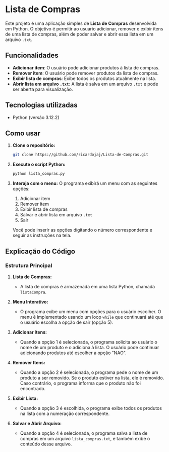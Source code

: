 # Lista de Compras

Este projeto é uma aplicação simples de **Lista de Compras** desenvolvida em Python. O objetivo é permitir ao usuário adicionar, remover e exibir itens de uma lista de compras, além de poder salvar e abrir essa lista em um arquivo `.txt`.

## Funcionalidades

- **Adicionar item**: O usuário pode adicionar produtos à lista de compras.
- **Remover item**: O usuário pode remover produtos da lista de compras.
- **Exibir lista de compras**: Exibe todos os produtos atualmente na lista.
- **Abrir lista em arquivo `.txt`**: A lista é salva em um arquivo `.txt` e pode ser aberta para visualização.

## Tecnologias utilizadas

- Python (versão 3.12.2)

## Como usar

1. **Clone o repositório:**

   ```bash
   git clone https://github.com/ricardojaj/Lista-de-Compras.git
   ```

2. **Execute o script Python:**

   ```bash
   python lista_compras.py
   ```

3. **Interaja com o menu:**
   O programa exibirá um menu com as seguintes opções:

   1. Adicionar item
   2. Remover item
   3. Exibir lista de compras
   4. Salvar e abrir lista em arquivo `.txt`
   5. Sair

   Você pode inserir as opções digitando o número correspondente e seguir as instruções na tela.

## Explicação do Código

### Estrutura Principal

1. **Lista de Compras:**

   - A lista de compras é armazenada em uma lista Python, chamada `listaCompra`.

2. **Menu Interativo:**

   - O programa exibe um menu com opções para o usuário escolher. O menu é implementado usando um loop `while` que continuará até que o usuário escolha a opção de sair (opção 5).

3. **Adicionar Itens:**

   - Quando a opção 1 é selecionada, o programa solicita ao usuário o nome de um produto e o adiciona à lista. O usuário pode continuar adicionando produtos até escolher a opção "NAO".

4. **Remover Itens:**

   - Quando a opção 2 é selecionada, o programa pede o nome de um produto a ser removido. Se o produto estiver na lista, ele é removido. Caso contrário, o programa informa que o produto não foi encontrado.

5. **Exibir Lista:**

   - Quando a opção 3 é escolhida, o programa exibe todos os produtos na lista com a numeração correspondente.

6. **Salvar e Abrir Arquivo:**
   - Quando a opção 4 é selecionada, o programa salva a lista de compras em um arquivo `lista_compras.txt`, e também exibe o conteúdo desse arquivo.
